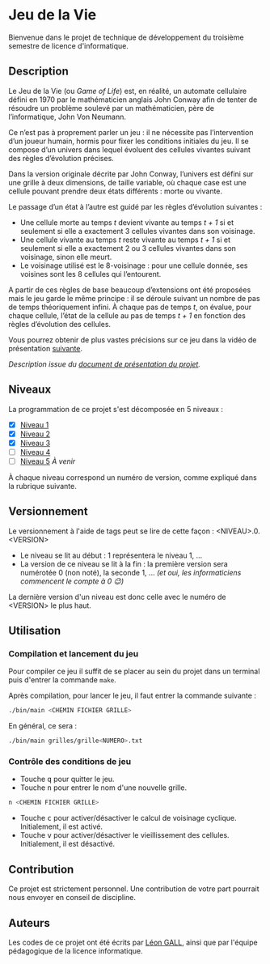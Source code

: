 # Jeu de la Vie

Bienvenue dans le projet de technique de développement du troisième semestre de licence d'informatique.

## Description

Le Jeu de la Vie (ou _Game of Life_) est, en réalité, un automate cellulaire défini en 1970 par le mathématicien anglais John Conway afin de tenter de résoudre un problème soulevé par un mathématicien, père de l’informatique, John Von Neumann.

Ce n’est pas à proprement parler un jeu : il ne nécessite pas l’intervention d’un joueur humain, hormis pour fixer les conditions initiales du jeu. Il se compose d’un univers dans lequel évoluent des cellules vivantes suivant des règles d’évolution précises.

Dans la version originale décrite par John Conway, l’univers est défini sur une grille à deux dimensions, de taille variable, où chaque case est une cellule pouvant prendre deux états différents : morte ou vivante.

Le passage d’un état à l’autre est guidé par les règles d’évolution suivantes :

- Une cellule morte au temps _t_ devient vivante au temps _t + 1_ si et seulement si elle a exactement 3 cellules vivantes dans son voisinage.
- Une cellule vivante au temps _t_ reste vivante au temps _t + 1_ si et seulement si elle a exactement 2 ou 3 cellules vivantes dans son voisinage, sinon elle meurt.
- Le voisinage utilisé est le 8-voisinage : pour une cellule donnée, ses voisines sont les 8 cellules qui l’entourent.

A partir de ces règles de base beaucoup d’extensions ont été proposées mais le jeu garde le même principe : il se déroule suivant un nombre de pas de temps théoriquement infini. À chaque pas de temps _t_, on évalue, pour chaque cellule, l’état de la cellule au pas de temps _t + 1_ en fonction des règles d’évolution des cellules.

Vous pourrez obtenir de plus vastes précisions sur ce jeu dans la vidéo de présentation [suivante](https://youtu.be/S-W0NX97DB0).

_Description issue du [document de présentation du projet](https://moodle.unistra.fr/pluginfile.php/557566/mod_resource/content/0/Sujets_de_TP/presentation.pdf)._

## Niveaux

La programmation de ce projet s'est décomposée en 5 niveaux :

- [x] [Niveau 1](https://moodle.unistra.fr/pluginfile.php/557570/mod_resource/content/5/GoL_niveau1.pdf)
- [x] [Niveau 2](https://moodle.unistra.fr/pluginfile.php/557571/mod_resource/content/7/GoL_niveau2.pdf)
- [x] [Niveau 3](https://moodle.unistra.fr/pluginfile.php/557572/mod_resource/content/5/GoL_niveau3.pdf)
- [ ] [Niveau 4](https://moodle.unistra.fr/pluginfile.php/557573/mod_resource/content/5/GoL_niveau4.pdf)
- [ ] [Niveau 5]() _À venir_

À chaque niveau correspond un numéro de version, comme expliqué dans la rubrique suivante.

## Versionnement

Le versionnement à l'aide de tags peut se lire de cette façon : \<NIVEAU\>.0.\<VERSION\>

- Le niveau se lit au début : 1 représentera le niveau 1, ...
- La version de ce niveau se lit à la fin : la première version sera numérotée 0 (non noté), la seconde 1, ... _(et oui, les informaticiens commencent le compte à 0 :wink:)_

La dernière version d'un niveau est donc celle avec le numéro de \<VERSION\> le plus haut.

## Utilisation
### Compilation et lancement du jeu

Pour compiler ce jeu il suffit de se placer au sein du projet dans un terminal puis d'entrer la commande `make`.

Après compilation, pour lancer le jeu, il faut entrer la commande suivante :
```bash
./bin/main <CHEMIN FICHIER GRILLE>
```
En général, ce sera :
```bash
./bin/main grilles/grille<NUMERO>.txt
```

### Contrôle des conditions de jeu

- Touche <kbd>q</kbd> pour quitter le jeu.
- Touche <kbd>n</kbd> pour entrer le nom d'une nouvelle grille.
```bash
n <CHEMIN FICHIER GRILLE>
```
- Touche <kbd>c</kbd> pour activer/désactiver le calcul de voisinage cyclique. Initialement, il est activé.
- Touche <kbd>v</kbd> pour activer/désactiver le vieillissement des cellules. Initialement, il est désactivé.


## Contribution

Ce projet est strictement personnel. Une contribution de votre part pourrait nous envoyer en conseil de discipline.

## Auteurs

Les codes de ce projet ont été écrits par [Léon GALL](@lgall), ainsi que par l'équipe pédagogique de la licence informatique.
